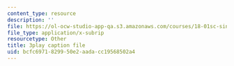 ```yaml
---
content_type: resource
description: ''
file: https://ol-ocw-studio-app-qa.s3.amazonaws.com/courses/18-01sc-single-variable-calculus-fall-2010/bcfc6971829950e2aadacc19568502a4_TpWQlKHPyJ4.vtt
file_type: application/x-subrip
resourcetype: Other
title: 3play caption file
uid: bcfc6971-8299-50e2-aada-cc19568502a4
---
```

